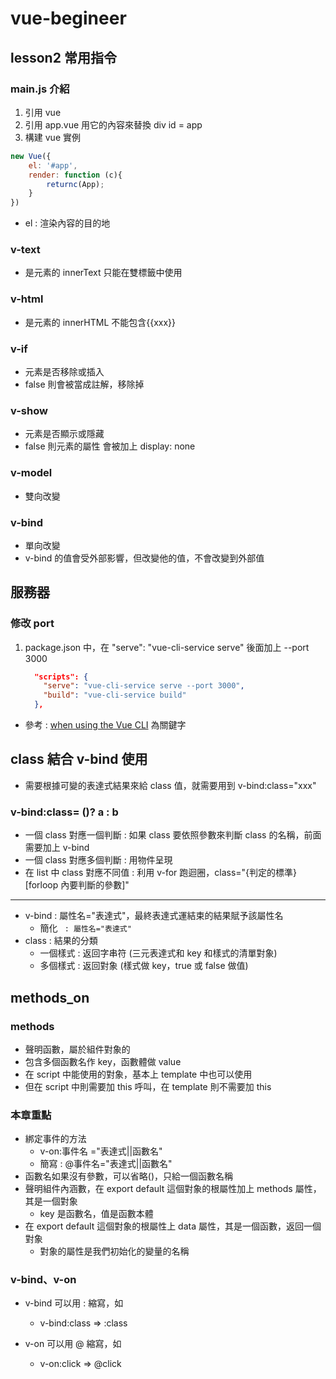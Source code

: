 # vue-begineer

## lesson2 常用指令

### main.js 介紹
1. 引用 vue
2. 引用 app.vue 用它的內容來替換 div id = app
3. 構建 vue 實例
```javascript
new Vue({
    el: '#app',
    render: function (c){
        returnc(App);
    }
})
```
- el : 渲染內容的目的地

### v-text
- 是元素的 innerText 只能在雙標籤中使用

### v-html
- 是元素的 innerHTML 不能包含{{xxx}}

### v-if
- 元素是否移除或插入 
- false 則會被當成註解，移除掉

### v-show
- 元素是否顯示或隱藏
- false 則元素的屬性 會被加上 display: none

### v-model
- 雙向改變

### v-bind
- 單向改變
- v-bind 的值會受外部影響，但改變他的值，不會改變到外部值

## 服務器
### 修改 port 
1. package.json 中，在 "serve": "vue-cli-service serve" 後面加上 --port 3000
    ```json
      "scripts": {
        "serve": "vue-cli-service serve --port 3000",
        "build": "vue-cli-service build"
      },
    ```
- 參考 : [when using the Vue CLI](https://stackoverflow.com/questions/47219819/how-to-change-port-number-in-vue-cli-project) 為關鍵字
 

## class 結合 v-bind 使用
- 需要根據可變的表達式結果來給 class 值，就需要用到 v-bind:class="xxx"

### v-bind:class= ()? a : b
- 一個 class 對應一個判斷 : 如果 class 要依照參數來判斷 class 的名稱，前面需要加上 v-bind
- 一個 class 對應多個判斷 : 用物件呈現
- 在 list 中 class 對應不同值 : 利用 v-for 跑迴圈，class="{判定的標準}[forloop 內要判斷的參數]" 
---
- v-bind : 屬性名="表達式"，最終表達式運結束的結果賦予該屬性名
  - 簡化  ` : 屬性名="表達式"`
- class : 結果的分類
  - 一個樣式 : 返回字串符 (三元表達式和 key 和樣式的清單對象)
  - 多個樣式 : 返回對象 (樣式做 key，true 或 false 做值) 
    
## methods_on
### methods
- 聲明函數，屬於組件對象的
- 包含多個函數名作 key，函數體做 value
- 在 script 中能使用的對象，基本上 template 中也可以使用
- 但在 script 中則需要加 this 呼叫，在 template 則不需要加 this

### 本章重點
- 綁定事件的方法
  - v-on:事件名 ="表達式||函數名"
  - 簡寫 : @事件名="表達式||函數名"
- 函數名如果沒有參數，可以省略()，只給一個函數名稱
- 聲明組件內涵數，在 export default 這個對象的根屬性加上 methods 屬性，其是一個對象
  - key 是函數名，值是函數本體
- 在 export default 這個對象的根屬性上 data 屬性，其是一個函數，返回一個對象
  - 對象的屬性是我們初始化的變量的名稱
    
### v-bind、v-on
- v-bind 可以用 : 縮寫，如
  - v-bind:class => :class

- v-on 可以用 @ 縮寫，如
  - v-on:click => @click